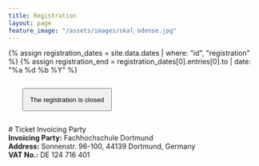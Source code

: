 ```yaml
---
title: Registration
layout: page
feature_image: "/assets/images/skal_odense.jpg"
---
```


{% assign registration_dates = site.data.dates | where: "id", "registration" %}
{% assign registration_end = registration_dates[0].entries[0].to | date: "%a %d %b %Y" %}

<div markdown="1" class="text-justify">
<p style="margin:2em;" class="text-center">
    <button style="padding:1em;" type="button" class="btn btn-primary btn-lg disabled">The registration is closed</button>
</p>
<div class="clearfix"></div>

</div>

<span id="invoicing-info" />
# Ticket Invoicing Party

<div class="text-justify col-xs-8">
<strong>Invoicing Party:</strong> Fachhochschule Dortmund<br/>
<strong>Address:</strong> Sonnenstr. 96-100, 44139 Dortmund, Germany<br/>
<strong>VAT No.:</strong> DE 124 716 401
</div>
